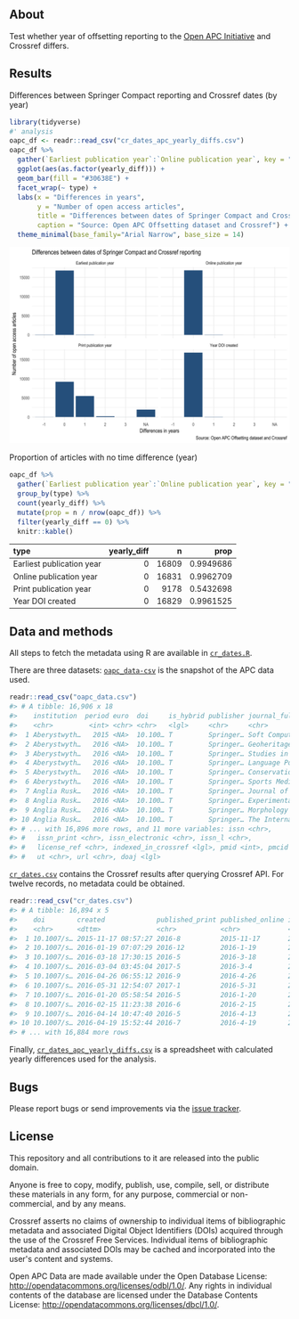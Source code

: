 


## About

Test whether year of offsetting reporting to the [Open APC Initiative](https://github.com/openapc/openapc-de) and Crossref differs.

## Results

Differences between Springer Compact reporting and Crossref dates (by year)


```r
library(tidyverse)
#' analysis
oapc_df <- readr::read_csv("cr_dates_apc_yearly_diffs.csv")
oapc_df %>% 
  gather(`Earliest publication year`:`Online publication year`, key = "type", value = "yearly_diff") %>%
  ggplot(aes(as.factor(yearly_diff))) + 
  geom_bar(fill = "#30638E") +
  facet_wrap(~ type) +
  labs(x = "Differences in years",
       y = "Number of open access articles",
       title = "Differences between dates of Springer Compact and Crossref reporting",
       caption = "Source: Open APC Offsetting dataset and Crossref") +
  theme_minimal(base_family="Arial Narrow", base_size = 14)
```

<img src="figure/unnamed-chunk-1-1.png" title="plot of chunk unnamed-chunk-1" alt="plot of chunk unnamed-chunk-1" width="720" />

Proportion of articles with no time difference (year)


```r
oapc_df %>% 
  gather(`Earliest publication year`:`Online publication year`, key = "type", value = "yearly_diff") %>%
  group_by(type) %>%
  count(yearly_diff) %>%
  mutate(prop = n / nrow(oapc_df)) %>%
  filter(yearly_diff == 0) %>%
  knitr::kable()
```



|type                      | yearly_diff|     n|      prop|
|:-------------------------|-----------:|-----:|---------:|
|Earliest publication year |           0| 16809| 0.9949686|
|Online publication year   |           0| 16831| 0.9962709|
|Print publication year    |           0|  9178| 0.5432698|
|Year DOI created          |           0| 16829| 0.9961525|

## Data and methods

All steps to fetch the metadata using R are available in [`cr_dates.R`](cr_dates.R). 

There are three datasets: [`oapc_data-csv`](oapc_data-csv) is the snapshot of the APC data used.


```r
readr::read_csv("oapc_data.csv")
#> # A tibble: 16,906 x 18
#>    institution  period euro  doi     is_hybrid publisher journal_full_tit…
#>    <chr>         <int> <chr> <chr>   <lgl>     <chr>     <chr>            
#>  1 Aberystwyth…   2015 <NA>  10.100… T         Springer… Soft Computing   
#>  2 Aberystwyth…   2016 <NA>  10.100… T         Springer… Geoheritage      
#>  3 Aberystwyth…   2016 <NA>  10.100… T         Springer… Studies in Philo…
#>  4 Aberystwyth…   2016 <NA>  10.100… T         Springer… Language Policy  
#>  5 Aberystwyth…   2016 <NA>  10.100… T         Springer… Conservation Gen…
#>  6 Aberystwyth…   2016 <NA>  10.100… T         Springer… Sports Medicine  
#>  7 Anglia Rusk…   2016 <NA>  10.100… T         Springer… Journal of Autis…
#>  8 Anglia Rusk…   2016 <NA>  10.100… T         Springer… Experimental Bra…
#>  9 Anglia Rusk…   2016 <NA>  10.100… T         Springer… Morphology       
#> 10 Anglia Rusk…   2016 <NA>  10.100… T         Springer… The Internationa…
#> # ... with 16,896 more rows, and 11 more variables: issn <chr>,
#> #   issn_print <chr>, issn_electronic <chr>, issn_l <chr>,
#> #   license_ref <chr>, indexed_in_crossref <lgl>, pmid <int>, pmcid <chr>,
#> #   ut <chr>, url <chr>, doaj <lgl>
```

[`cr_dates.csv`](cr_dates.csv) contains the Crossref results after querying Crossref API. For twelve records, no metadata could be obtained.


```r
readr::read_csv("cr_dates.csv")
#> # A tibble: 16,894 x 5
#>    doi        created             published_print published_online issued 
#>    <chr>      <dttm>              <chr>           <chr>            <chr>  
#>  1 10.1007/s… 2015-11-17 08:57:27 2016-8          2015-11-17       2015-1…
#>  2 10.1007/s… 2016-01-19 07:07:29 2016-12         2016-1-19        2016-1…
#>  3 10.1007/s… 2016-03-18 17:30:15 2016-5          2016-3-18        2016-3…
#>  4 10.1007/s… 2016-03-04 03:45:04 2017-5          2016-3-4         2016-3…
#>  5 10.1007/s… 2016-04-26 06:55:12 2016-9          2016-4-26        2016-4…
#>  6 10.1007/s… 2016-05-31 12:54:07 2017-1          2016-5-31        2016-5…
#>  7 10.1007/s… 2016-01-20 05:58:54 2016-5          2016-1-20        2016-1…
#>  8 10.1007/s… 2016-02-15 11:23:38 2016-6          2016-2-15        2016-2…
#>  9 10.1007/s… 2016-04-14 10:47:40 2016-5          2016-4-13        2016-4…
#> 10 10.1007/s… 2016-04-19 15:52:44 2016-7          2016-4-19        2016-4…
#> # ... with 16,884 more rows
```

Finally, [`cr_dates_apc_yearly_diffs.csv`](cr_dates_apc_yearly_diffs.csv) is a spreadsheet with calculated yearly differences used for the analysis.

## Bugs

Please report bugs or send improvements via the [issue tracker](https://github.com/njahn82/cr_dates/issues).


## License

This repository and all contributions to it are released into the public domain.

Anyone is free to copy, modify, publish, use, compile, sell, or distribute these materials in any form, for any purpose, commercial or non-commercial, and by any means.

Crossref asserts no claims of ownership to individual items of bibliographic metadata and associated Digital Object Identifiers (DOIs) acquired through the use of the Crossref Free Services. Individual items of bibliographic metadata and associated DOIs may be cached and incorporated into the user's content and systems.

Open APC Data are made available under the Open Database License: <http://opendatacommons.org/licenses/odbl/1.0/>. Any rights in individual contents of the database are licensed under the Database Contents License: <http://opendatacommons.org/licenses/dbcl/1.0/>.



